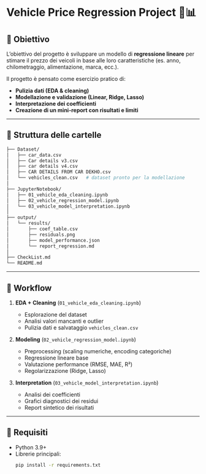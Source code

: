 # Vehicle Price Regression Project 🚗📊

## 🎯 Obiettivo
L’obiettivo del progetto è sviluppare un modello di **regressione lineare** per stimare il prezzo dei veicoli in base alle loro caratteristiche (es. anno, chilometraggio, alimentazione, marca, ecc.).

Il progetto è pensato come esercizio pratico di:
- **Pulizia dati (EDA & cleaning)**
- **Modellazione e validazione (Linear, Ridge, Lasso)**
- **Interpretazione dei coefficienti**
- **Creazione di un mini-report con risultati e limiti**

---

## 📂 Struttura delle cartelle

```bash
├── Dataset/
│   ├── car_data.csv
│   ├── Car details v3.csv
│   ├── car details v4.csv
│   ├── CAR DETAILS FROM CAR DEKHO.csv
│   └── vehicles_clean.csv   # dataset pronto per la modellazione
│
├── JupyterNotebook/
│   ├── 01_vehicle_eda_cleaning.ipynb
│   ├── 02_vehicle_regression_model.ipynb
│   └── 03_vehicle_model_interpretation.ipynb
│
├── output/
│   └── results/
│       ├── coef_table.csv
│       ├── residuals.png
│       ├── model_performance.json
│       └── report_regression.md
│
├── CheckList.md
└── README.md

```
---

## 📝 Workflow
1. **EDA + Cleaning** (`01_vehicle_eda_cleaning.ipynb`)
   - Esplorazione del dataset
   - Analisi valori mancanti e outlier
   - Pulizia dati e salvataggio `vehicles_clean.csv`

2. **Modeling** (`02_vehicle_regression_model.ipynb`)
   - Preprocessing (scaling numeriche, encoding categoriche)
   - Regressione lineare base
   - Valutazione performance (RMSE, MAE, R²)
   - Regolarizzazione (Ridge, Lasso)

3. **Interpretation** (`03_vehicle_model_interpretation.ipynb`)
   - Analisi dei coefficienti
   - Grafici diagnostici dei residui
   - Report sintetico dei risultati

---

## 🚀 Requisiti
- Python 3.9+
- Librerie principali:
  ```bash
  pip install -r requirements.txt